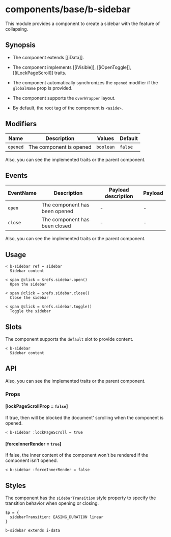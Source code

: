 # components/base/b-sidebar

This module provides a component to create a sidebar with the feature of collapsing.

## Synopsis

* The component extends [[iData]].

* The component implements [[iVisible]], [[iOpenToggle]], [[iLockPageScroll]] traits.

* The component automatically synchronizes the `opened` modifier if the `globalName` prop is provided.

* The component supports the `overWrapper` layout.

* By default, the root tag of the component is `<aside>`.

## Modifiers

| Name     | Description             | Values    | Default |
|----------|-------------------------|-----------|---------|
| `opened` | The component is opened | `boolean` | `false` |

Also, you can see the implemented traits or the parent component.

## Events

| EventName | Description                   | Payload description | Payload |
|-----------|-------------------------------|---------------------|---------|
| `open`    | The component has been opened | -                   | -       |
| `close`   | The component has been closed | -                   | -       |

Also, you can see the implemented traits or the parent component.

## Usage

```
< b-sidebar ref = sidebar
  Sidebar content
```

```
< span @click = $refs.sidebar.open()
  Open the sidebar

< span @click = $refs.sidebar.close()
  Close the sidebar

< span @click = $refs.sidebar.toggle()
  Toggle the sidebar
```

## Slots

The component supports the `default` slot to provide content.

```
< b-sidebar
  Sidebar content
```

## API

Also, you can see the implemented traits or the parent component.

### Props

#### [lockPageScrollProp = `false`]

If true, then will be blocked the document' scrolling when the component is opened.

```
< b-sidebar :lockPageScroll = true
```

#### [forceInnerRender = `true`]

If false, the inner content of the component won't be rendered if the component isn't opened.

```
< b-sidebar :forceInnerRender = false
```

## Styles

The component has the `sidebarTransition` style property to specify the transition behavior when opening or closing.

```stylus
$p = {
  sidebarTransition: EASING_DURATION linear
}

b-sidebar extends i-data
```
